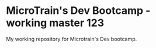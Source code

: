 # MicroTrain's Dev Bootcamp - working master 123
My working repository for Microtrain's Dev bootcamp.
